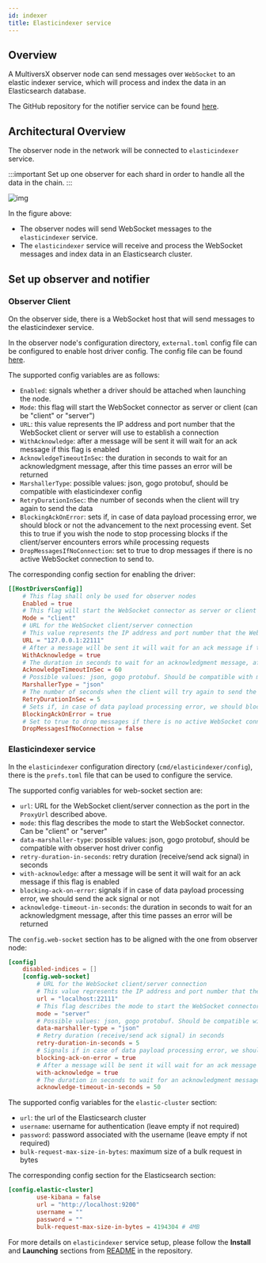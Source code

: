 ```yaml
---
id: indexer
title: Elasticindexer service
---
```


[comment]: # (mx-abstract)

## Overview

A MultiversX observer node can send messages over `WebSocket` to an elastic indexer service, which will process and index the data in an Elasticsearch database.

The GitHub repository for the notifier service can be found [here](https://github.com/multiversx/mx-chain-es-indexer-go).

## Architectural Overview

The observer node in the network will be connected to `elasticindexer` service.

:::important
Set up one observer for each shard in order to handle all the data in the chain.
:::

![img](/technology/indexer.png)


In the figure above:
- The observer nodes will send WebSocket messages to the `elasticindexer` service.
- The `elasticindexer` service will receive and process the WebSocket messages and index data in an Elasticsearch cluster.


[comment]: # (mx-context-auto)

## Set up observer and notifier

[comment]: # (mx-context-auto)

### Observer Client

On the observer side, there is a WebSocket host that will send messages to the elasticindexer service.

In the observer node's configuration directory, `external.toml` config file can be configured
to enable host driver config. The config file can be found
[here](https://github.com/multiversx/mx-chain-go/blob/master/cmd/node/config/external.toml).

The supported config variables are as follows:

- `Enabled`: signals whether a driver should be attached when launching the node.
- `Mode`: this flag will start the WebSocket connector as server or client (can be "client" or "server")
- `URL`: this value represents the IP address and port number that the WebSocket client or server will use to establish a connection
- `WithAcknowledge`: after a message will be sent it will wait for an ack message if this flag is enabled
- `AcknowledgeTimeoutInSec`: the duration in seconds to wait for an acknowledgment message, after this time passes an error will be returned
- `MarshallerType`: possible values: json, gogo protobuf, should be compatible with elasticindexer config
- `RetryDurationInSec`: the number of seconds when the client will try again to send the data
- `BlockingAckOnError`: sets if, in case of data payload processing error, we should block or not the advancement to the next processing event. Set this to true if you wish the node to stop processing blocks if the client/server encounters errors while processing requests
- `DropMessagesIfNoConnection`: set to true to drop messages if there is no active WebSocket connection to send to.



The corresponding config section for enabling the driver:

```toml
[[HostDriversConfig]]
    # This flag shall only be used for observer nodes
    Enabled = true
    # This flag will start the WebSocket connector as server or client (can be "client" or "server")
    Mode = "client"
    # URL for the WebSocket client/server connection
    # This value represents the IP address and port number that the WebSocket client or server will use to establish a connection.
    URL = "127.0.0.1:22111"
    # After a message will be sent it will wait for an ack message if this flag is enabled
    WithAcknowledge = true
    # The duration in seconds to wait for an acknowledgment message, after this time passes an error will be returned
    AcknowledgeTimeoutInSec = 60
    # Possible values: json, gogo protobuf. Should be compatible with mx-chain-es-indexer-go config
    MarshallerType = "json"
    # The number of seconds when the client will try again to send the data
    RetryDurationInSec = 5
    # Sets if, in case of data payload processing error, we should block or not the advancement to the next processing event. Set this to true if you wish the node to stop processing blocks if the client/server encounters errors while processing requests.
    BlockingAckOnError = true
    # Set to true to drop messages if there is no active WebSocket connection to send to.
    DropMessagesIfNoConnection = false
```


### Elasticindexer service

In the `elasticindexer` configuration directory (`cmd/elasticindexer/config`), there is the `prefs.toml`
file that can be used to configure the service.

The supported config variables for web-socket section are:
- `url`: URL for the WebSocket client/server connection
  as the port in the `ProxyUrl` described above.
- `mode`: this flag describes the mode to start the WebSocket connector. Can be "client" or "server"
- `data-marshaller-type`: possible values: json, gogo protobuf, should be compatible with observer host driver config
- `retry-duration-in-seconds`: retry duration (receive/send ack signal) in seconds
- `with-acknowledge`:  after a message will be sent it will wait for an ack message if this flag is enabled
- `blocking-ack-on-error`: signals if in case of data payload processing error, we should send the ack signal or not
- `acknowledge-timeout-in-seconds`: the duration in seconds to wait for an acknowledgment message, after this time passes an error will be returned

The `config.web-socket` section has to be aligned with the one from observer node:

```toml
[config]
    disabled-indices = []
    [config.web-socket]
        # URL for the WebSocket client/server connection
        # This value represents the IP address and port number that the WebSocket client or server will use to establish a connection.
        url = "localhost:22111"
        # This flag describes the mode to start the WebSocket connector. Can be "client" or "server"
        mode = "server"
        # Possible values: json, gogo protobuf. Should be compatible with mx-chain-node outport driver config
        data-marshaller-type = "json"
        # Retry duration (receive/send ack signal) in seconds
        retry-duration-in-seconds = 5
        # Signals if in case of data payload processing error, we should send the ack signal or not
        blocking-ack-on-error = true
        # After a message will be sent it will wait for an ack message if this flag is enabled
        with-acknowledge = true
        # The duration in seconds to wait for an acknowledgment message, after this time passes an error will be returned
        acknowledge-timeout-in-seconds = 50
```


The supported config variables for the `elastic-cluster` section:
- `url`: the url of the Elasticsearch cluster
- `username`: username for authentication (leave empty if not required)
- `password`: password associated with the username (leave empty if not required)
- `bulk-request-max-size-in-bytes`: maximum size of a bulk request in bytes


The corresponding config section for the Elasticsearch section:

```toml
[config.elastic-cluster]
        use-kibana = false
        url = "http://localhost:9200"
        username = ""
        password = ""
        bulk-request-max-size-in-bytes = 4194304 # 4MB
```


For more details on `elasticindexer` service setup, please follow the **Install** and **Launching**
sections from [README](https://github.com/multiversx/mx-chain-es-indexer-go) in the repository.
